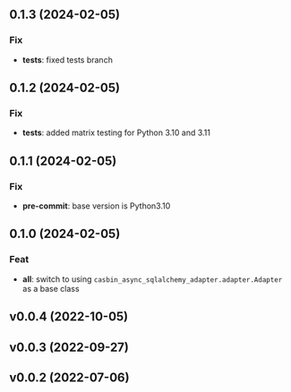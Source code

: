 ## 0.1.3 (2024-02-05)

### Fix

- **tests**: fixed tests branch

## 0.1.2 (2024-02-05)

### Fix

- **tests**: added matrix testing for Python 3.10 and 3.11

## 0.1.1 (2024-02-05)

### Fix

- **pre-commit**: base version is Python3.10

## 0.1.0 (2024-02-05)

### Feat

- **all**: switch to using `casbin_async_sqlalchemy_adapter.adapter.Adapter` as a base class

## v0.0.4 (2022-10-05)

## v0.0.3 (2022-09-27)

## v0.0.2 (2022-07-06)
